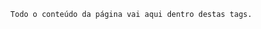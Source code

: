   <!DOCTYPE html>
  <html>
<script>
        alert("Primeira aula de WEB");
</script>
<style type="text/css">

            body
            {
                   color:#0F0;
                font-size: 30 pt ;
              
            }
               
</style>
<html>
<head>
<title>Aula 01</title>
</head>
<body>

      Todo o conteúdo da página vai aqui dentro destas tags.

</body>
</html>
